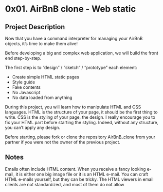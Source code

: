 # 0x01. AirBnB clone - Web static
## Project Description 
Now that you have a command interpreter for managing your AirBnB objects, it’s time to make them alive!

Before developing a big and complex web application, we will build the front end step-by-step.

The first step is to “design” / “sketch” / “prototype” each element:
+ Create simple HTML static pages
+ Style guide
+ Fake contents
+ No Javascript
+ No data loaded from anything

During this project, you will learn how to manipulate HTML and CSS languages. HTML is the structure of your page, it should be the first thing to write. CSS is the styling of your page, the design. I really encourage you to fix your HTML part before starting the styling. Indeed, without any structure, you can’t apply any design.

Before starting, please fork or clone the repository AirBnB_clone from your partner if you were not the owner of the previous project.
## Notes 
Emails often include HTML content. When you receive a fancy looking e-mail, it is either one big image file or it is an HTML e-mail. You can craft HTML e-mails yourself, but they can be tricky. The HTML viewers in email clients are not standardized, and most of them do not allow <style> tags. For this reason, HTML e-mail often contain lots of inline styles.

CSS cascades from top to bottom.  

Semantics within HTML is the practice of giving content on the page meaning and structure by using the proper element. Semantic code describes the value of content on a page, regardless of the style or appearance of that content.  

```htm
<!DOCTYPE html>
<html lang="en">
  <head>
    <!-- Meta tag is very important -->
    <!-- Define the character set used -->
    <meta charset="utf-8">
    <!-- Define keywords for search engines-->
    <meta name="keywords" content="HTML, CSS, JavaScript">
    <!-- Define a description of your web page -->
    <meta name="description" content="Free Web tutorials">
    <!-- Define the author of a page: -->
    <meta name="author" content="John Doe">
    <!-- set viewport  -->
    <meta name="viewport" content="width=device-width, initial-scale=1.0">
    <title>Hello World</title>
  </head>
  <body>
    <h1>Hello World</h1>
    <p>This is a web page.</p>
  </body>
</html>
```


## Links
+ [Learn to Code HTML & CSS](https://learn.shayhowe.com/html-css/building-your-first-web-page/)  
+ [Inline Styles in HTML](https://www.codecademy.com/article/html-inline-styles)  
+ [Specifics on CSS Specificity](https://css-tricks.com/specifics-on-css-specificity/)  
+ [Introduction to HTML](https://developer.mozilla.org/en-US/docs/Learn/HTML/Introduction_to_HTML)
+ [CSS](https://developer.mozilla.org/en-US/docs/Learn/CSS)
+ [MozillaDevelopersNetwork?](https://developer.mozilla.org/en-US/)  
+ [CenterBoxes](https://css-tricks.com/centering-css-complete-guide/)  
+ [Requests: HTTP for Humans](https://requests.readthedocs.io/en/latest/index.html)  
+ [A Dao of Web Design](http://alistapart.com/article/dao/)
+ [CSS Tools: Reset CSS](https://meyerweb.com/eric/tools/css/reset/)  
+ [Semantic code: What? Why? How?](https://boagworld.com/dev/semantic-code-what-why-how/)  